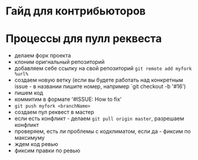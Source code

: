 # Гайд для контрибьюторов

# Процессы для пулл реквеста
- делаем форк проекта
- клоним оригнальный репозиторий
- добавляем себе ссылку на свой репозиторий `git remote add myfork %url%`
- создаем новую ветку (если вы будете работать над конкретным issue - в названии пишите номер, например `git checkout -b '#16')
- пишем код
- коммитим в формате '#ISSUE: How to fix'
- `git push myfork <branchName>`
- создаем пул реквест в мастер
- если есть конфликт - делаем `git pull origin master`, разрешаем конфликт
- проверяем, есть ли проблемы с кодклиматом, если да - фиксим по максимуму
- ждем код ревью
- фиксим правки по ревью

